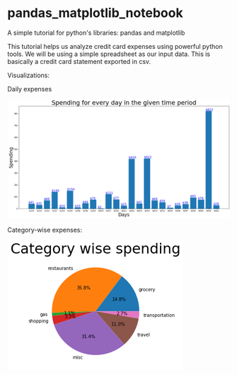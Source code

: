 # pandas_matplotlib_notebook
A simple tutorial for python's libraries: pandas and matplotlib 

This tutorial helps us analyze credit card expenses using powerful python tools. 
We will be using a simple spreadsheet as our input data. This is basically a credit card statement exported 
in csv.

Visualizations:

Daily expenses

![bar graph](https://github.com/omi114/pandas_matplotlib_notebook/blob/master/images/bar_chart.png)

Category-wise expenses:

![pie graph](https://github.com/omi114/pandas_matplotlib_notebook/blob/master/images/pie_chart.png)

